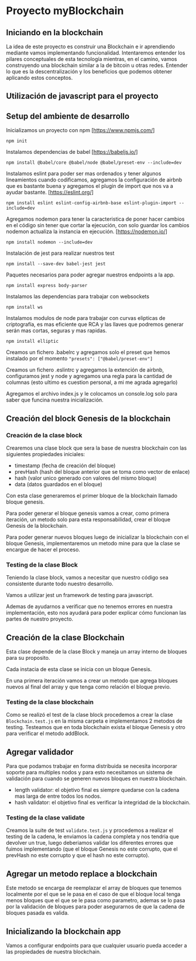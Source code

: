 # Proyecto myBlockchain
## Iniciando en la blockchain
La idea de este proyecto es construir una Blockchain e ir aprendiendo mediante vamos implementando funcionalidad.
Intentaremos entender los pilares conceptuales de esta tecnología mientras, en el camino, vamos construyendo una blockchain similar a la de bitcoin u otras redes.
Entender lo que es la descentralización y los beneficios que podemos obtener aplicando estos conceptos.

## Utilización de javascript para el proyecto

## Setup del ambiente de desarrollo

Inicializamos un proyecto con npm [https://www.npmjs.com/]

```npm init```

Instalamos dependencias de babel [https://babeljs.io/]

```npm install @babel/core @babel/node @babel/preset-env --include=dev```

Instalamos eslint para poder ser mas ordenados y tener algunos lineamientos cuando codificamos, agregamos la configuración de airbnb que es bastante buena y agregamos el plugin de import que nos va a ayudar bastante. [https://eslint.org/]

```npm install eslint eslint-config-airbnb-base eslint-plugin-import --include=dev```

Agregamos nodemon para tener la caracteristica de poner hacer cambios en el código sin tener que cortar la ejecución, con solo guardar los cambios nodemon actualiza la instancia en ejecución. [https://nodemon.io/]

```npm install nodemon --include=dev```

Instalación de jest para realizar nuestros test

```npm install --save-dev babel-jest jest```

Paquetes necesarios para poder agregar nuestros endpoints a la app.

```npm install express body-parser ```

Instalamos las dependencias para trabajar con websockets

```npm install ws ```

Instalamos modulos de node para trabajar con curvas elipticas de criptografía, es mas eficiente que RCA y las llaves que podremos generar serán mas cortas, seguras y mas rapidas.

```npm install elliptic ```

Creamos un fichero .babelrc y agregamos solo el preset que hemos instalado por el momento ```"presets": ["@babel/preset-env"]```

Creamos un fichero .eslintrc y agregamos la extención de airbnb, configuramos jest y node y agregamos una regla para la cantidad de columnas (esto ultimo es cuestion personal, a mi me agrada agregarlo)

Agregamos el archivo index.js y le colocamos un console.log solo para saber que funcina nuestra inicialización.

## Creación del block Genesis de la blockchain

### Creación de la clase block
Crearemos una clase block que sera la base de nuestra blockchain con las siguientes propiedades iniciales:
* timestamp (fecha de creación del bloque)
* prevHash (hash del bloque anterior que se toma como vector de enlace)
* hash (valor unico generado con valores del mismo bloque)
* data (datos guardados en el bloque)

Con esta clase generaremos el primer bloque de la blockchain llamado bloque genesis.

Para poder generar el bloque genesis vamos a crear, como primera iteración, un metodo solo para esta responsabilidad, crear el bloque Genesis de la blockchain.

Para poder generar nuevos bloques luego de inicializar la blockchain con el bloque Genesis, implementaremos un metodo mine para que la clase se encargue de hacer el proceso.

### Testing de la clase Block

Teniendo la clase block, vamos a necesitar que nuestro código sea consistente durante todo nuestro desarrollo.

Vamos a utilizar jest un framework de testing para javascript.

Ademas de ayudarnos a verificar que no tenemos errores en nuestra implementación, esto nos ayudará para poder explicar cómo funcionan las partes de nuestro proyecto.

## Creación de la clase Blockchain

Esta clase depende de la clase Block y maneja un array interno de bloques para su proposito.

Cada instacia de esta clase se inicia con un bloque Genesis.

En una primera iteración vamos a crear un metodo que agrega bloques nuevos al final del array y que tenga como relación el bloque previo.

### Testing de la clase blockchain

Como se realizó el test de la clase block procedemos a crear la clase `Blockchain.test.js` en la misma carpeta e implementamos 2 metodos de testing. Testeamos que en toda blockchain exista el bloque Genesis y otro para verificar el metodo addBlock.

## Agregar validador
Para que podamos trabajar en forma distribuida se necesita incorporar soporte para multiples nodos y para esto necesitamos un sistema de validación para cuando se generen nuevos bloques en nuestra blockchain.

* length validator: el objetivo final es siempre quedarse con la cadena mas larga de entre todos los nodos.
* hash validator: el objetivo final es verificar la integridad de la blockchain.

### Testing de la clase validate
Creamos la suite de test `validate.test.js` y procedemos a realizar el testing de la cadena, le enviamos la cadena completa y nos tendria que devolver un true, luego deberiamos validar los diferentes errores que fuimos implementando (que el bloque Genesis no este corrupto, que el prevHash no este corrupto y que el hash no este corrupto).

## Agregar un metodo replace a blockchain
Este metodo se encarga de reemplazar el array de bloques que tenemos localmente por el que se le pasa en el caso de que el bloque local tenga menos bloques que el que se le pasa como parametro, ademas se lo pasa por la validación de bloques para poder asegurarnos de que la cadena de bloques pasada es valida.

## Inicializando la blockchain app

Vamos a configurar endpoints para que cualquier usuario pueda acceder a las propiedades de nuestra blockchain.

